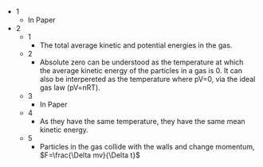 - 1
	- In Paper
- 2
	- 1
		- The total average kinetic and potential energies in the gas.
	- 2
		-  Absolute zero can be understood as the temperature at which the average kinetic energy of the particles in a gas is 0. It can also be interpereted as the temperature where pV=0, via the ideal gas law (pV=nRT).
	- 3
		- In Paper
	- 4
		- As they have the same temperature, they have the same mean kinetic energy.
	- 5
		- Particles in the gas collide with the walls and change momentum, $F=\frac{\Delta mv}{\Delta t}$